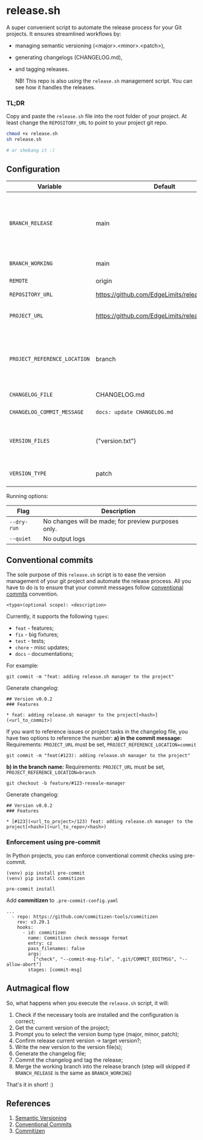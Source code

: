 # release.sh

A super convenient script to automate the release process for your Git projects. It ensures streamlined workflows by:
 - managing semantic versioning (\<major\>.\<minor\>.\<patch\>),
 - generating changelogs (CHANGELOG.md),
 - and tagging releases.

	NB! This repo is also using the `release.sh` management script. You can see how it handles the releases.

### TL;DR

Copy and paste the `release.sh` file into the root folder of your project. At least change the `REPOSITORY_URL` to point to your project git repo.

```bash
chmod +x release.sh
sh release.sh

# or shebang it :) 
```

## Configuration

|Variable|Default|Description|
|-|-|-|
|`BRANCH_RELEASE`|main|Release branch name. Keep the same as BRANCH_WORKING if you want don't need to make releases in separate branch|
|`BRANCH_WORKING`|main|Working branch name.|
|`REMOTE`|origin|Git remote host name|
|`REPOSITORY_URL`|https://github.com/EdgeLimits/release.sh||
|`PROJECT_URL`|https://github.com/EdgeLimits/release.sh/issues|(optional) Link to your project management / issue tracking|
|`PROJECT_REFERENCE_LOCATION`|branch|Location where the changelog generator searches for rerefence number (Example `#123`). `branch` or `commit`|
|`CHANGELOG_FILE`|CHANGELOG.md|Changelog file name|
|`CHANGELOG_COMMIT_MESSAGE`|`docs: update CHANGELOG.md`|Changelog commit message|
|`VERSION_FILES`|("version.txt")|List of files in which the current version will be persisted. Separated by a whitespace.|
|`VERSION_TYPE`|patch|Default version increment. `major`, `minor`, `patch`.|

Running options:

|Flag|Description|
|-|-|
|`--dry-run`|No changes will be made; for preview purposes only.|
|`--quiet`|No output logs|

## Conventional commits 

The sole purpose of this `release.sh` script is to ease the version management of your git project and automate the release process. All you have to do is to ensure that your commit messages follow [conventional commits](https://www.conventionalcommits.org/en/v1.0.0/) convention.

```
<type>(optional scope): <description>
```

Currently, it supports the following `types`:
- `feat` - features;
- `fix` - big fixtures;
- `test` - tests;
- `chore` - misc updates;
- `docs` - documentations;

For example: 
```
git commit -m "feat: adding release.sh manager to the project"
```
Generate changelog:
```
## Version v0.0.2
### Features

* feat: adding release.sh manager to the project[<hash>](<url_to_commit>)
```

If you want to reference issues or project tasks in the changelog file, you have two options to reference the number:
**a) in the commit message:**
Requirements: `PROJECT_URL` must be set, `PROJECT_REFERENCE_LOCATION=commit`
```
git commit -m "feat(#123): adding release.sh manager to the project"
```

**b) in the branch name:**
Requirements: `PROJECT_URL` must be set, `PROJECT_REFERENCE_LOCATION=branch`
```
git checkout -b feature/#123-reseale-manager
```

Generate changelog:
```
## Version v0.0.2
### Features

* [#123](<url_to_project>/123) feat: adding release.sh manager to the project[<hash>](<url_to_repo>/<hash>)
```

### Enforcement using pre-commit 
In Python projects, you can enforce conventional commit checks using pre-commit.
```
(venv) pip install pre-commit
(venv) pip install commitizen

pre-commit install
```
Add **commitizen** to `.pre-commit-config.yaml`
```
...
  - repo: https://github.com/commitizen-tools/commitizen
    rev: v3.29.1
    hooks:
      - id: commitizen
        name: Commitizen check message format
        entry: cz
        pass_filenames: false
        args:
          ["check", "--commit-msg-file", ".git/COMMIT_EDITMSG", "--allow-abort"]
        stages: [commit-msg]

```

## Autmagical flow

So, what happens when you execute the `release.sh` script, it will:
1. Check if the necessary tools are installed and the configuration is correct;
2. Get the current version of the project;
3. Prompt you to select the version bump type (major, minor, patch);
4. Confirm release current version -> target version?;
5. Write the new version to the version file(s);
6. Generate the changelog file;
7. Commit the changelog and tag the release;
8. Merge the working branch into the release branch (step will skipped if `BRANCH_RELEASE` is the same as `BRANCH_WORKING`)

That's it in short! :) 

## References

1. [Semantic Versioning](https://semver.org/)
2. [Conventional Commits](https://www.conventionalcommits.org/en/v1.0.0/)
3. [Commitizen](https://commitizen-tools.github.io/commitizen/)
